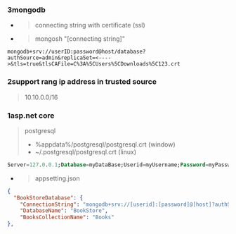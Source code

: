 ### 3mongodb
- > connecting string with certificate (ssl)
- > mongosh "[connecting string]"
```
mongodb+srv://userID:password@host/database?authSource=admin&replicaSet=<---->&tls=true&tlsCAFile=C%3A%5CUsers%5CDownloads%5C123.crt
```
### 2support rang ip address in trusted source
> 10.10.0.0/16
### 1asp.net core
> postgresql 
> - %appdata%/postgresql/postgresql.crt   (window)
> - ~/.postgresql/postgresql.crt   (linux)
```sql
Server=127.0.0.1;Database=myDataBase;Userid=myUsername;Password=myPassword;Integrated Security=true;Pooling=true;Trust Server Certificate=true;SslMode=Require;
```
- > appsetting.json
```json
{
  "BookStoreDatabase": {
    "ConnectionString": "mongodb+srv://[userid]:[password]@[host]?authSource=admin&replicaSet=[---]&tls=true",
    "DatabaseName": "BookStore",
    "BooksCollectionName": "Books"
},
```
